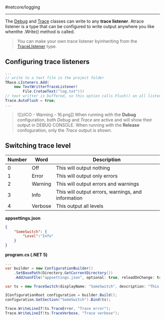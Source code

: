 #netcore/logging

---

The [Debug](https://learn.microsoft.com/en-us/dotnet/api/system.diagnostics.debug?view=net-6.0) and [Trace](https://learn.microsoft.com/en-us/dotnet/api/system.diagnostics.trace?view=net-6.0) classes can write to any **trace listener**. Atrace listener is a type that can be configured to write output anywhere you like whenthe .Write() method is called.

 > You can make your own trace listener byinheriting from the [TraceLIstener](https://learn.microsoft.com/en-us/dotnet/api/system.diagnostics.tracelistener?view=net-6.0) type.
 
 ## Configuring trace listeners

```cs
...
// write to a text file in the project folder
TRace.LIsteners.Add(
	new TextWritterTraceListener(
		File.CretaeText("log.txt")))
// text writter is buffered, so this option calls Flush() on all listeners after writting
Trace.AutoFlush = true;
...
```

>![[zICO - Warning - 16.png]] When running with the **Dubug** configuration, both _Debug_ and _Trace_ are active and will show their output in DEBUG CONSOLE. When running with the **Release** confoguration, only the _Trace_ output is shown.

## Switching trace level

Number|Word|Description
--|--|--
0|Off|This will output nothing
1|Error|This will output only errors
2|Warning|This will output errors and warnings
3|Info|This will output errors, warnings, and information
4|Verbose|This output all levels

**appsettings.json**
```json
{
	"SomeSwitch": {
		"Level":"Info"
	}
}
```

**program.cs (.NET 5)**
```cs
...
var builder = new ConfigurationBuilder()
	.SetBasePath(Directory.GetCurrentDirectory())
	.AddJsonFIle("appsettings.json", optional: true, reloadOnChange: true);

var ts = new TraceSwitch(displayName: "SomeSwitch", description: "This switch is set via JSON config.");

IConfigurationRoot configuration = builder.Build();
configuration.GetSection("SomeSwitch").Bind(ts);

Trace.WriteLineIf(ts.TraceError, "Trace error");
Trace.WriteLineIf(ts.TraceVerbose, "Trace verbose");
```

